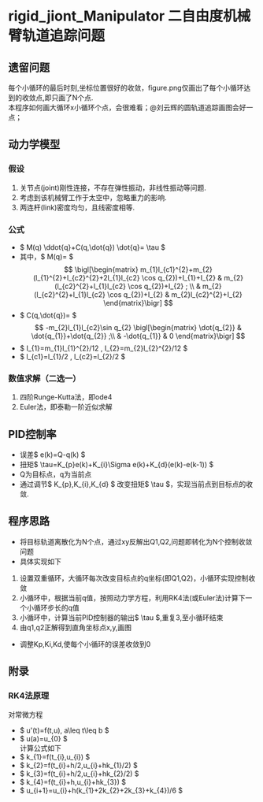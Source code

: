 # rigid_jiont_Manipulator 二自由度机械臂轨道追踪问题
## 遗留问题
每个小循环的最后时刻,坐标位置很好的收敛，figure.png仅画出了每个小循环达到的收敛点,即只画了N个点.  
本程序如何画大循环x小循环个点，会很难看；@刘云辉的圆轨道追踪画图会好一点；  
## 动力学模型 
### 假设 
1. 关节点(joint)刚性连接，不存在弹性振动，非线性振动等问题. 
2. 考虑到该机械臂工作于太空中，忽略重力的影响. 
3. 两连杆(link)密度均匀，且线密度相等.
### 公式 
- $ M(q) \ddot{q}+C(q,\dot{q}) \dot{q}= \tau $ 
- 其中，$ M(q)= $ 
$$ 
\bigl[\begin{matrix}
m_{1}l_{c1}^{2}+m_{2}(l_{1}^{2}+l_{c2}^{2}+2l_{1}l_{c2} \cos q_{2})+I_{1}+I_{2} & m_{2}(l_{c2}^{2}+l_{1}l_{c2} \cos q_{2})+I_{2} ;
\\ &
m_{2}(l_{c2}^{2}+l_{1}l_{c2} \cos q_{2})+I_{2} & m_{2}l_{c2}^{2}+I_{2} 
\end{matrix}\bigr] 
$$ 
- $ C(q,\dot{q})=  $ 
$$
-m_{2}l_{1}l_{c2}\sin q_{2}
\bigl[\begin{matrix}
\dot{q_{2}} & \dot{q_{1}}+\dot{q_{2}} ;\\ & -\dot{q_{1}} & 0
\end{matrix}\bigr] 
$$
- $ I_{1}=m_{1}l_{1}^{2}/12 , I_{2}=m_{2}l_{2}^{2}/12 $
- $ l_{c1}=l_{1}/2 , l_{c2}=l_{2}/2 $
### 数值求解（二选一）
1. 四阶Runge-Kutta法，即ode4
2. Euler法，即泰勒一阶近似求解
## PID控制率 
- 误差$ e(k)=Q-q(k) $
- 扭矩$ \tau=K_{p}e(k)+K_{i}\Sigma e(k)+K_{d}(e(k)-e(k-1)) $
- Q为目标点，q为当前点
- 通过调节$ K_{p},K_{i},K_{d} $ 改变扭矩$ \tau $，实现当前点到目标点的收敛.
## 程序思路
- 将目标轨道离散化为N个点，通过xy反解出Q1,Q2,问题即转化为N个控制收敛问题
- 具体实现如下
1. 设置双重循环，大循环每次改变目标点的q坐标(即Q1,Q2)，小循环实现控制收敛
2. 小循环中，根据当前q值，按照动力学方程，利用RK4法(或Euler法)计算下一个小循环步长的q值
3. 小循环中，计算当前PID控制器的输出$ \tau $,重复3,至小循环结束
4. 由q1,q2正解得到直角坐标点x,y,画图 
- 调整Kp,Ki,Kd,使每个小循环的误差收敛到0 
## 附录 
### RK4法原理 
对常微方程 
- $ u'(t)=f(t,u), a\leq t\leq b $ 
- $ u(a)=u_{0} $  
计算公式如下  
- $ k_{1}=f(t_{i},u_{i}) $ 
- $ k_{2}=f(t_{i}+h/2,u_{i}+hk_{1}/2) $ 
- $ k_{3}=f(t_{i}+h/2,u_{i}+hk_{2}/2) $ 
- $ k_{4}=f(t_{i}+h,u_{i}+hk_{3}) $ 
- $ u_{i+1}=u_{i}+h(k_{1}+2k_{2}+2k_{3}+k_{4})/6 $ 

